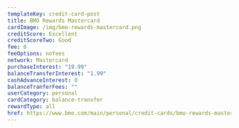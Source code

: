 ```yaml
---
templateKey: credit-card-post
title: BMO Rewards Mastercard
cardImage: /img/bmo-rewards-mastercard.png
creditScore: Excellent
creditScoreTwo: Good
fee: 0
feeOptions: nofees
network: Mastercard
purchaseInterest: "19.99"
balanceTransferInterest: "1.99"
cashAdvanceInterest: 0
balanceTranferFees: ""
userCategory: personal
cardCategory: balance-transfer
rewardType: all
href: https://www.bmo.com/main/personal/credit-cards/bmo-rewards-mastercard/
---
```

